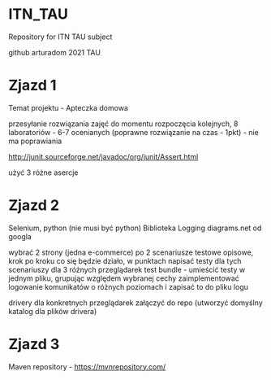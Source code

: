 # ITN_TAU
Repository for ITN TAU subject

github arturadom 2021 TAU

# Zjazd 1
Temat projektu - Apteczka domowa

przesyłanie rozwiązania zajęć do momentu rozpoczęcia kolejnych,
8 laboratoriów - 6-7 ocenianych (poprawne rozwiązanie na czas - 1pkt) - nie ma poprawiania

http://junit.sourceforge.net/javadoc/org/junit/Assert.html

użyć 3 różne asercje

# Zjazd 2
Selenium, python (nie musi być python)
Biblioteka Logging
diagrams.net od googla

wybrać 2 strony (jedna e-commerce)
po 2 scenariusze testowe opisowe, krok po kroku co się będzie działo, w punktach
napisać testy dla tych scenariuszy dla 3 różnych przeglądarek
test bundle - umieścić testy w jednym pliku, grupując względem wybranej cechy
zaimplementować logowanie komunikatów o różnych poziomach i zapisać to do pliku logu

drivery dla konkretnych przeglądarek załączyć do repo (utworzyć domyślny katalog dla plików drivera)

# Zjazd 3
Maven repository - https://mvnrepository.com/  
